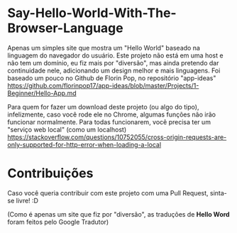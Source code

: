 # Say-Hello-World-With-The-Browser-Language


Apenas um simples site que mostra um "Hello World" baseado na linguagem do navegador do usuário. Este projeto não está em uma host e não tem um domínio, eu fiz mais por "diversão", mas ainda pretendo dar continuidade nele, adicionando um design melhor e mais linguagens.
Foi baseado um pouco no Github de Florin Pop, no repositório "app-ideas"                       
https://github.com/florinpop17/app-ideas/blob/master/Projects/1-Beginner/Hello-App.md


Para quem for fazer um download deste projeto (ou algo do tipo), infelizmente, caso você rode ele no Chrome, algumas funções não irão funcionar normalmente. Para todas funcionarem, você precisa ter um "serviço web local" (como um localhost)                     
https://stackoverflow.com/questions/10752055/cross-origin-requests-are-only-supported-for-http-error-when-loading-a-local




 # Contribuições
 Caso você queria contribuir com este projeto com uma Pull Request, sinta-se livre! :D

(Como é apenas um site que fiz por "diversão", as traduções de **Hello Word** foram feitos pelo Google Tradutor)
